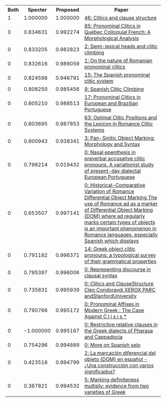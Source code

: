 <html><table><tr>
<th>Both</th>
<th>Specter</th>
<th>Proposed</th>
<th>Paper</th>
</tr>
<tr>
<td>1</td>
<td>1.000000</td>
<td>1.000000</td>
<td><a href="https://www.semanticscholar.org/paper/478b400afb97f2961573c9ce4cc64be5cd300eca">46: Clitics and clause structure</a></td>
</tr>
<tr>
<td>0</td>
<td>0.834631</td>
<td>0.992274</td>
<td><a href="https://www.semanticscholar.org/paper/c870f59bfe0da8dcdecad27df337f6816212d83d">85: Pronominal Clitics in Québec Colloquial French: A Morphological Analysis</a></td>
</tr>
<tr>
<td>0</td>
<td>0.833205</td>
<td>0.982823</td>
<td><a href="https://www.semanticscholar.org/paper/713c30bb0f7ca73dfe6cc6184c93c6e6bbb3c17c">2: Semi-lexical heads and clitic climbing</a></td>
</tr>
<tr>
<td>0</td>
<td>0.832616</td>
<td>0.989059</td>
<td><a href="https://www.semanticscholar.org/paper/d146671f22bf4ebb2e052d5207c41d95b74fa544">1: On the nature of Romanian pronominal clitics</a></td>
</tr>
<tr>
<td>0</td>
<td>0.824598</td>
<td>0.946791</td>
<td><a href="https://www.semanticscholar.org/paper/92ac99b3620d5e18ea3d1f0dedc3b985bfebb75e">15: The Spanish pronominal clitic system</a></td>
</tr>
<tr>
<td>0</td>
<td>0.808250</td>
<td>0.985456</td>
<td><a href="https://www.semanticscholar.org/paper/0347f856cbf57a145a9806d3d254cfa866f82fde">9: Spanish Clitic Climbing</a></td>
</tr>
<tr>
<td>0</td>
<td>0.805210</td>
<td>0.988513</td>
<td><a href="https://www.semanticscholar.org/paper/ba6794a483d974bb0abb2ea90ec041da162a4dab">17: Pronominal Clitics in European and Brazilian Portuguese</a></td>
</tr>
<tr>
<td>0</td>
<td>0.803695</td>
<td>0.987853</td>
<td><a href="https://www.semanticscholar.org/paper/ca50024505e5be75c52da7d923de40216593df2d">63: Optimal Clitic Positions and the Lexicon in Romance Clitic Systems</a></td>
</tr>
<tr>
<td>0</td>
<td>0.800943</td>
<td>0.938341</td>
<td><a href="https://www.semanticscholar.org/paper/d52c69181cdb1a1eecc5b01b24951a5bbd0ee6ac">3: Pan-Sinitic Object Marking: Morphology and Syntax</a></td>
</tr>
<tr>
<td>0</td>
<td>0.798214</td>
<td>0.019432</td>
<td><a href="https://www.semanticscholar.org/paper/7241df04b0a49a206936f3bbee12cbc6f1e5156f">0: Nasal epenthesis in preverbal accusative clitic pronouns. A variationist study of present-day dialectal European Portuguese</a></td>
</tr>
<tr>
<td>0</td>
<td>0.653507</td>
<td>0.997141</td>
<td><a href="https://www.semanticscholar.org/paper/535bb416559eac5eac5a808b90baad2d6b85ebb3">0: Historical-Comparative Variation of Romance Differential Object Marking The use of Romance ad as a marker of Differential Object Marking (DOM) where ad regularly marks certain types of objects is an important phenomenon in Romance languages, especially Spanish which displays</a></td>
</tr>
<tr>
<td>0</td>
<td>0.791182</td>
<td>0.996371</td>
<td><a href="https://www.semanticscholar.org/paper/eb0814347867f87007acd9e320e09fd982971961">14: Greek object clitic pronouns: a typological survey of their grammatical properties</a></td>
</tr>
<tr>
<td>0</td>
<td>0.795387</td>
<td>0.996006</td>
<td><a href="https://www.semanticscholar.org/paper/f5a872f7a8a3538eddcd89007e29186d63dd1349">0: Representing discourse in clausal syntax</a></td>
</tr>
<tr>
<td>0</td>
<td>0.735831</td>
<td>0.995939</td>
<td><a href="https://www.semanticscholar.org/paper/19317af378aaa54c34f025a0ba148b8a2c9c925c">0: Clitics and ClauseStructure Cleo Condoravdi XEROX PARC andStanfordUniversity</a></td>
</tr>
<tr>
<td>0</td>
<td>0.790766</td>
<td>0.995172</td>
<td><a href="https://www.semanticscholar.org/paper/8206278e00781be8656d06fd6752105c2e52e65c">0: Pronominal Affixes in Modern Greek : The Case Against C l i s i s *</a></td>
</tr>
<tr>
<td>0</td>
<td>-1.000000</td>
<td>0.995167</td>
<td><a href="https://www.semanticscholar.org/paper/0e13ab0a81fca5d236ee47ef65f737cda858ddd8">0: Restrictive relative clauses in the Greek dialects of Pharasa and Cappadocia</a></td>
</tr>
<tr>
<td>0</td>
<td>0.754296</td>
<td>0.994889</td>
<td><a href="https://www.semanticscholar.org/paper/7f96df3d1a1518ce270256955391fcc03423fe83">0: More on Spanish selo</a></td>
</tr>
<tr>
<td>0</td>
<td>0.423518</td>
<td>0.994799</td>
<td><a href="https://www.semanticscholar.org/paper/91a225d2863b04e8c0914a72a05c10b5ea4fc44a">2: La marcación diferencial del objeto (DOM) en español - ¿Una construcción con varios significados?</a></td>
</tr>
<tr>
<td>0</td>
<td>0.367821</td>
<td>0.994532</td>
<td><a href="https://www.semanticscholar.org/paper/0b971023f68ccb6cebddf907703e469fff1060a2">5: Marking definiteness multiply: evidence from two varieties of Greek</a></td>
</tr>
</table></html>
